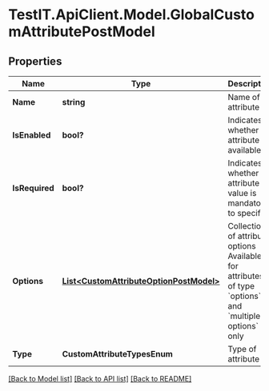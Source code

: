 # TestIT.ApiClient.Model.GlobalCustomAttributePostModel

## Properties

Name | Type | Description | Notes
------------ | ------------- | ------------- | -------------
**Name** | **string** | Name of attribute | 
**IsEnabled** | **bool?** | Indicates whether the attribute is available | [optional] 
**IsRequired** | **bool?** | Indicates whether the attribute value is mandatory to specify | [optional] 
**Options** | [**List&lt;CustomAttributeOptionPostModel&gt;**](CustomAttributeOptionPostModel.md) | Collection of attribute options   Available for attributes of type &#x60;options&#x60; and &#x60;multiple options&#x60; only | [optional] 
**Type** | **CustomAttributeTypesEnum** | Type of attribute | 

[[Back to Model list]](../README.md#documentation-for-models) [[Back to API list]](../README.md#documentation-for-api-endpoints) [[Back to README]](../README.md)

